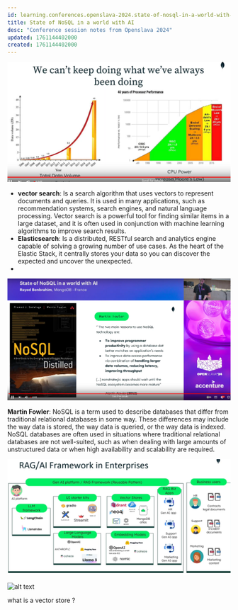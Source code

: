 ```yaml
---
id: learning.conferences.openslava-2024.state-of-nosql-in-a-world-with-ai
title: State of NoSQL in a world with AI
desc: "Conference session notes from Openslava 2024"
updated: 1761144402000
created: 1761144402000
---
```



![State of NoSQL with AI](assets/images/learning/conferences/openslava-2024/image.png)

- **vector search**: Is a search algorithm that uses vectors to represent documents and queries. It is used in many applications, such as recommendation systems, search engines, and natural language processing. Vector search is a powerful tool for finding similar items in a large dataset, and it is often used in conjunction with machine learning algorithms to improve search results.
- **Elasticsearch**: Is a distributed, RESTful search and analytics engine capable of solving a growing number of use cases. As the heart of the Elastic Stack, it centrally stores your data so you can discover the expected and uncover the unexpected.
- 


![NoSQL database types](assets/images/learning/conferences/openslava-2024/image-1.png)

**Martin Fowler**: NoSQL is a term used to describe databases that differ from traditional relational databases in some way. These differences may include the way data is stored, the way data is queried, or the way data is indexed. NoSQL databases are often used in situations where traditional relational databases are not well-suited, such as when dealing with large amounts of unstructured data or when high availability and scalability are required.

![NoSQL characteristics](assets/images/learning/conferences/openslava-2024/image-3.png)

![alt text](image-4.png)

what is a vector store ? 